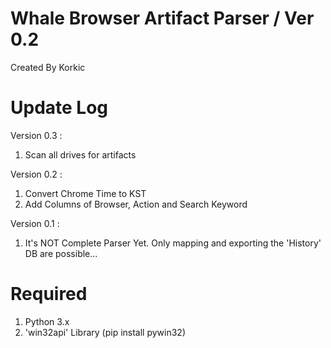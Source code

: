 # Whale Browser Artifact Parser / Ver 0.2
Created By Korkic


# Update Log
Version 0.3 :
1. Scan all drives for artifacts

Version 0.2 :
1. Convert Chrome Time to KST
2. Add Columns of Browser, Action and Search Keyword

Version 0.1 :
1. It's NOT Complete Parser Yet. Only mapping and exporting the 'History' DB are possible...

# Required
1. Python 3.x
2. 'win32api' Library (pip install pywin32)
